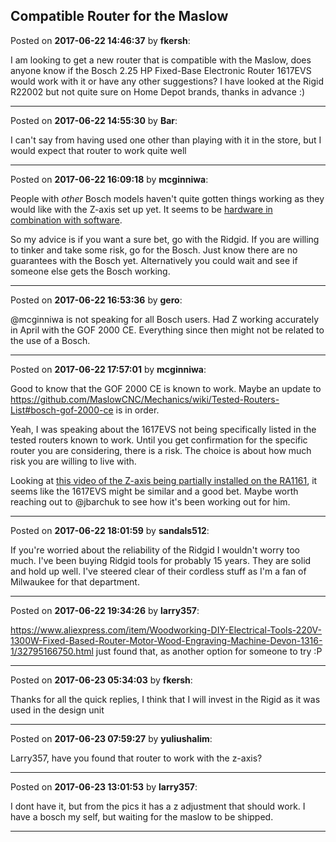 ## Compatible Router for the Maslow
Posted on **2017-06-22 14:46:37** by **fkersh**:

I am looking to get a new router that is compatible with the Maslow, does anyone know if the Bosch 2.25 HP Fixed-Base Electronic Router 1617EVS would work with it or have any other suggestions? I have  looked at the Rigid R22002 but not quite sure on Home Depot brands, thanks in advance :)

---

Posted on **2017-06-22 14:55:30** by **Bar**:

I can't say from having used one other than playing with it in the store, but I would expect that router to work quite well

---

Posted on **2017-06-22 16:09:18** by **mcginniwa**:

People with _other_ Bosch models haven't quite gotten things working as they would like with the Z-axis set up yet. It seems to be [hardware in combination with software](http://www.maslowcnc.com/forums/#!/general:z-axis-cant-keep-up).

So my advice is if you want a sure bet, go with the Ridgid. If you are willing to tinker and take some risk, go for the Bosch. Just know there are no guarantees with the Bosch yet. Alternatively you could wait and see if someone else gets the Bosch working.

---

Posted on **2017-06-22 16:53:36** by **gero**:

@mcginniwa is not speaking for all Bosch users. Had Z working accurately in April with the GOF 2000 CE. Everything since then might not be related to the use of a Bosch.

---

Posted on **2017-06-22 17:57:01** by **mcginniwa**:

Good to know that the GOF 2000 CE is known to work. Maybe an update to https://github.com/MaslowCNC/Mechanics/wiki/Tested-Routers-List#bosch-gof-2000-ce is in order.

Yeah, I was speaking about the 1617EVS not being specifically listed in the tested routers known to work. Until you get confirmation for the specific router you are considering, there is a risk. The choice is about how much risk you are willing to live with.

Looking at [this video of the Z-axis being partially installed on the RA1161](https://www.youtube.com/watch?v=E0wXuVn0ibc), it seems like the 1617EVS might be similar and a good bet. Maybe worth reaching out to @jbarchuk to see how it's been working out for him.

---

Posted on **2017-06-22 18:01:59** by **sandals512**:

If you're worried about the reliability of the Ridgid I wouldn't worry too much.  I've been buying Ridgid tools for probably 15 years.  They are solid and hold up well.   I've steered clear of their cordless stuff as I'm a fan of Milwaukee for that department.

---

Posted on **2017-06-22 19:34:26** by **larry357**:

https://www.aliexpress.com/item/Woodworking-DIY-Electrical-Tools-220V-1300W-Fixed-Based-Router-Motor-Wood-Engraving-Machine-Devon-1316-1/32795166750.html just found that, as another option for someone to try :P

---

Posted on **2017-06-23 05:34:03** by **fkersh**:

Thanks for all the quick replies, I think that I will invest in the Rigid as it was used in the design unit

---

Posted on **2017-06-23 07:59:27** by **yuliushalim**:

Larry357, have you found that router to work with the z-axis?

---

Posted on **2017-06-23 13:01:53** by **larry357**:

I dont have it, but from the pics it has a z adjustment that should work. I have a bosch my self, but waiting for the maslow to be shipped.

---


